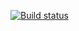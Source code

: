[![Build status](https://ci.appveyor.com/api/projects/status/ykr8cmpd7dbj9pmy?svg=true)](https://ci.appveyor.com/project/Maksim-Tukmachev/patternstwo)